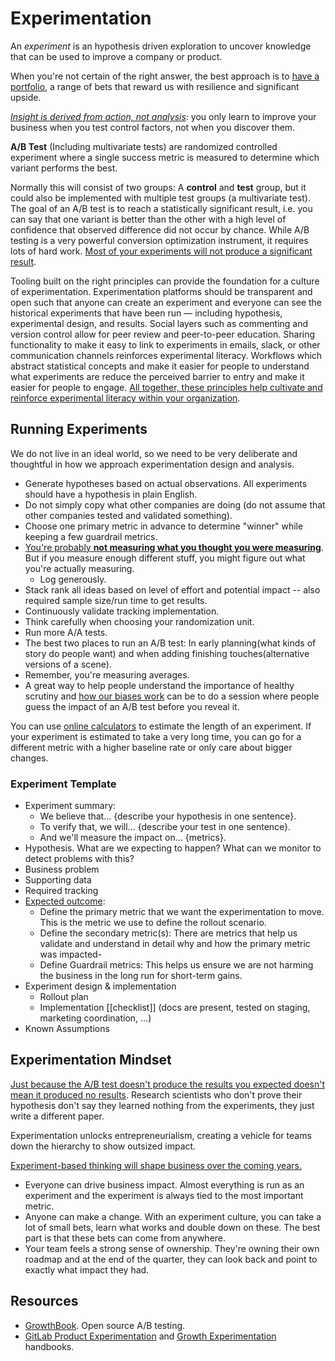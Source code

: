 # Experimentation

An *experiment* is an hypothesis driven exploration to uncover knowledge that can be used to improve a company or product.

When you're not certain of the right answer, the best approach is to [have a portfolio](https://seths.blog/2022/01/portfolio-thinking/), a range of bets that reward us with resilience and significant upside.

*[Insight is derived from action, not analysis](https://commoncog.com/becoming-data-driven-first-principles/)*: you only learn to improve your business when you test control factors, not when you discover them.

**A/B Test** (Including multivariate tests) are randomized controlled experiment where a single success metric is measured to determine which variant performs the best.

Normally this will consist of two groups: A **control** and **test** group, but it could also be implemented with multiple test groups (a multivariate test). The goal of an A/B test is to reach a statistically significant result, i.e. you can say that one variant is better than the other with a high level of confidence that observed difference did not occur by chance. While A/B testing is a very powerful conversion optimization instrument, it requires lots of hard work. [Most of your experiments will not produce a significant result](https://www.jitbit.com/news/185-most-of-your-ab-tests-will-fail).

Tooling built on the right principles can provide the foundation for a culture of experimentation. Experimentation platforms should be transparent and open such that anyone can create an experiment and everyone can see the historical experiments that have been run — including hypothesis, experimental design, and results. Social layers such as commenting and version control allow for peer review and peer-to-peer education. Sharing functionality to make it easy to link to experiments in emails, slack, or other communication channels reinforces experimental literacy. Workflows which abstract statistical concepts and make it easier for people to understand what experiments are reduce the perceived barrier to entry and make it easier for people to engage. [All together, these principles help cultivate and reinforce experimental literacy within your organization](https://towardsdatascience.com/the-experimentation-gap-3f5d374d354c).

## Running Experiments

We do not live in an ideal world, so we need to be very deliberate and thoughtful in how we approach experimentation design and analysis.

- Generate hypotheses based on actual observations. All experiments should have a hypothesis in plain English.
- Do not simply copy what other companies are doing (do not assume that other companies tested and validated something).
- Choose one primary metric in advance to determine "winner" while keeping a few guardrail metrics.
- [You're probably **not measuring what you thought you were measuring**](https://www.lesswrong.com/posts/9kNxhKWvixtKW5anS/you-are-not-measuring-what-you-think-you-are-measuring). But if you measure enough different stuff, you might figure out what you're actually measuring.
  - Log generously.
- Stack rank all ideas based on level of effort and potential impact -- also required sample size/run time to get results.
- Continuously validate tracking implementation.
- Think carefully when choosing your randomization unit.
- Run more A/A tests.
- The best two places to run an A/B test: In early planning(what kinds of story do people want) and when adding finishing touches(alternative versions of a scene).
- Remember, you're measuring averages.
- A great way to help people understand the importance of healthy scrutiny and [how our biases work](https://www.goodreads.com/book/show/11468377-thinking-fast-and-slow) can be to do a session where people guess the impact of an A/B test before you reveal it.

You can use [online calculators](http://experimentcalculator.com/) to estimate the length of an experiment. If your experiment is estimated to take a very long time, you can go for a different metric with a higher baseline rate or only care about bigger changes.

### Experiment Template

- Experiment summary:
  - We believe that... {describe your hypothesis in one sentence}.
  - To verify that, we will... {describe your test in one sentence}.
  - And we'll measure the impact on... {metrics}.
- Hypothesis. What are we expecting to happen? What can we monitor to detect problems with this?
- Business problem
- Supporting data
- Required tracking
- [Expected outcome](http://web.archive.org/web/20231128193004/https://about.gitlab.com/handbook/product/product-analysis/experimentation/):
  - Define the primary metric that we want the experimentation to move. This is the metric we use to define the rollout scenario.
  - Define the secondary metric(s): There are metrics that help us validate and understand in detail why and how the primary metric was impacted-
  - Define Guardrail metrics: This helps us ensure we are not harming the business in the long run for short-term gains.
- Experiment design & implementation
  - Rollout plan
  - Implementation [[checklist]] (docs are present, tested on staging, marketing coordination, ...)
- Known Assumptions

## Experimentation Mindset

[Just because the A/B test doesn't produce the results you expected doesn't mean it produced no results](https://news.ycombinator.com/item?id=5906801). Research scientists who don't prove their hypothesis don't say they learned nothing from the experiments, they just write a different paper.

Experimentation unlocks entrepreneurialism, creating a vehicle for teams down the hierarchy to show outsized impact.

[Experiment-based thinking will shape business over the coming years.](https://mikkeldengsoe.substack.com/p/why-speedboats-win-and-tankers-sink)

- Everyone can drive business impact. Almost everything is run as an experiment and the experiment is always tied to the most important metric.
- Anyone can make a change. With an experiment culture, you can take a lot of small bets, learn what works and double down on these. The best part is that these bets can come from anywhere.
- Your team feels a strong sense of ownership. They're owning their own roadmap and at the end of the quarter, they can look back and point to exactly what impact they had.

## Resources

- [GrowthBook](https://growthbook.io/). Open source A/B testing.
- [GitLab Product Experimentation](http://web.archive.org/web/20231128193004/https://about.gitlab.com/handbook/product/product-analysis/experimentation/) and [Growth Experimentation](https://about.gitlab.com/handbook/engineering/development/growth/experimentation/) handbooks.
